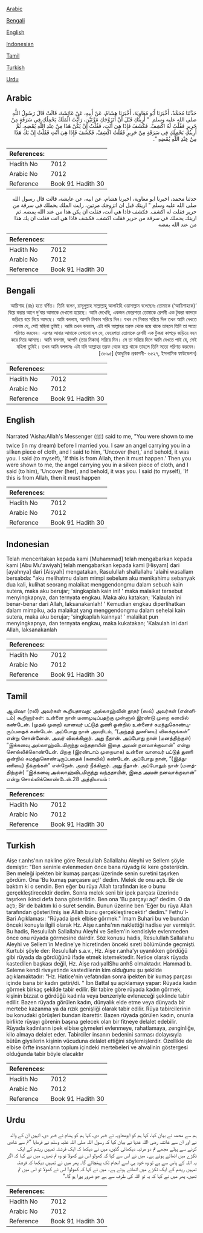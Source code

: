 [Arabic](#arabic)

[Bengali](#bengali)

[English](#english)

[Indonesian](#indonesian)

[Tamil](#tamil)

[Turkish](#turkish)

[Urdu](#urdu)

## Arabic


<div dir="rtl" lang="ar" style={{fontSize:'larger',backgroundColor:'#f8f9fa',padding:20}}>
حَدَّثَنَا مُحَمَّدٌ، أَخْبَرَنَا أَبُو مُعَاوِيَةَ، أَخْبَرَنَا هِشَامٌ، عَنْ أَبِيهِ، عَنْ عَائِشَةَ، قَالَتْ قَالَ رَسُولُ اللَّهِ صلى الله عليه وسلم ‏ "‏ أُرِيتُكِ قَبْلَ أَنْ أَتَزَوَّجَكِ مَرَّتَيْنِ، رَأَيْتُ الْمَلَكَ يَحْمِلُكِ فِي سَرَقَةٍ مِنْ حَرِيرٍ فَقُلْتُ لَهُ اكْشِفْ‏.‏ فَكَشَفَ فَإِذَا هِيَ أَنْتِ، فَقُلْتُ إِنْ يَكُنْ هَذَا مِنْ عِنْدِ اللَّهِ يُمْضِهِ‏.‏ ثُمَّ أُرِيتُكِ يَحْمِلُكِ فِي سَرَقَةٍ مِنْ حَرِيرٍ فَقُلْتُ اكْشِفْ‏.‏ فَكَشَفَ فَإِذَا هِيَ أَنْتِ فَقُلْتُ إِنْ يَكُ هَذَا مِنْ عِنْدِ اللَّهِ يُمْضِهِ ‏"‏‏.‏
</div>
<div style={{backgroundColor:'#f8f9fa',padding:20, marginBottom: 10}}><table> <thead> <tr> <th>References:</th> <th></th> </tr> </thead> <tbody><tr><td>Hadith No</td><td>7012</td></tr><tr><td>Arabic No</td><td>7012</td></tr><tr><td>Reference</td><td>Book 91 Hadith 30</td></tr></tbody></table></div>


<div dir="rtl" lang="ar" style={{fontSize:'larger',backgroundColor:'#f8f9fa',padding:20}}>
حدثنا محمد، اخبرنا ابو معاوية، اخبرنا هشام، عن ابيه، عن عايشة، قالت قال رسول الله صلى الله عليه وسلم " اريتك قبل ان اتزوجك مرتين، رايت الملك يحملك في سرقة من حرير فقلت له اكشف. فكشف فاذا هي انت، فقلت ان يكن هذا من عند الله يمضه. ثم اريتك يحملك في سرقة من حرير فقلت اكشف. فكشف فاذا هي انت فقلت ان يك هذا من عند الله يمضه
</div>
<div style={{backgroundColor:'#f8f9fa',padding:20, marginBottom: 10}}><table> <thead> <tr> <th>References:</th> <th></th> </tr> </thead> <tbody><tr><td>Hadith No</td><td>7012</td></tr><tr><td>Arabic No</td><td>7012</td></tr><tr><td>Reference</td><td>Book 91 Hadith 30</td></tr></tbody></table></div>

## Bengali


<div dir="rtl" lang="bn" style={{fontSize:'larger',backgroundColor:'#f8f9fa',padding:20}}>
‘আয়িশাহ (রাঃ) হতে বর্ণিত। তিনি বলেন, রাসূলুল্লাহ সাল্লাল্লাহু আলাইহি ওয়াসাল্লাম বলেছেনঃ তোমাকে (‘আয়িশাহকে) বিয়ে করার আগে দু’বার আমাকে দেখানো হয়েছে। আমি দেখেছি, একজন ফেরেশতা তোমাকে রেশমী এক টুকরা কাপড়ে জড়িয়ে বয়ে নিয়ে আসছে। আমি বললাম, আপনি নিকাব সরিয়ে দিন। যখন সে নিকার সরিয়ে দিল তখন আমি দেখতে পেলাম যে, সেই মহিলা তুমিই। আমি তখন বললাম, এটা যদি আল্লাহর তরফ থেকে হয়ে থাকে তাহলে তিনি তা সত্যে পরিণত করবেন। এরপর আবার আমাকে দেখানো হল যে, ফেরেশতা তোমাকে রেশমী এক টুকরা কাপড়ে জড়িয়ে বহন করে নিয়ে আসছে। আমি বললাম, আপনি (তার নিকাব) সরিয়ে দিন। সে তা সরিয়ে দিলে আমি দেখতে পাই যে, সেই মহিলা তুমিই। তখন আমি বললামঃ এটা যদি আল্লাহর তরফ থেকে হয়ে থাকে তাহলে তিনি সত্যে পরিণত করবেন। [৩৮৯৫] (আধুনিক প্রকাশনী- ৬৫২৭, ইসলামিক ফাউন্ডেশন)
</div>
<div style={{backgroundColor:'#f8f9fa',padding:20, marginBottom: 10}}><table> <thead> <tr> <th>References:</th> <th></th> </tr> </thead> <tbody><tr><td>Hadith No</td><td>7012</td></tr><tr><td>Arabic No</td><td>7012</td></tr><tr><td>Reference</td><td>Book 91 Hadith 30</td></tr></tbody></table></div>

## English


<div dir="ltr" lang="en" style={{fontSize:'larger',backgroundColor:'#f8f9fa',padding:20}}>
Narrated 'Aisha:Allah's Messenger (ﷺ) said to me, "You were shown to me twice (in my dream) before I married you. I saw an angel carrying you in a silken piece of cloth, and I said to him, 'Uncover (her),' and behold, it was you. I said (to myself), 'If this is from Allah, then it must happen.' Then you were shown to me, the angel carrying you in a silken piece of cloth, and I said (to him), 'Uncover (her), and behold, it was you. I said (to myself), 'If this is from Allah, then it must happen
</div>
<div style={{backgroundColor:'#f8f9fa',padding:20, marginBottom: 10}}><table> <thead> <tr> <th>References:</th> <th></th> </tr> </thead> <tbody><tr><td>Hadith No</td><td>7012</td></tr><tr><td>Arabic No</td><td>7012</td></tr><tr><td>Reference</td><td>Book 91 Hadith 30</td></tr></tbody></table></div>

## Indonesian


<div dir="ltr" lang="id" style={{fontSize:'larger',backgroundColor:'#f8f9fa',padding:20}}>
Telah menceritakan kepada kami [Muhammad] telah mengabarkan kepada kami [Abu Mu'awiyah] telah mengabarkan kepada kami [Hisyam] dari [ayahnya] dari [Aisyah] mengatakan, Rasulullah shallallahu 'alaihi wasallam bersabda: "aku melihatmu dalam mimpi sebelum aku menikahimu sebanyak dua kali, kulihat seorang malaikat menggendongmu dalam sebuah kain sutera, maka aku berujar; 'singkaplah kain ini! ' maka malaikat tersebut menyingkapnya, dan ternyata engkau. Maka aku katakan; 'Kalaulah ini benar-benar dari Allah, laksanakanlah! ' Kemudian engkau diperlihatkan dalam mimpiku, ada malaikat yang menggendongmu dalam sehelai kain sutera, maka aku berujar; 'singkaplah kainnya! ' malaikat pun menyingkapnya, dan ternyata engkau, maka kukatakan; 'Kalaulah ini dari Allah, laksanakanlah
</div>
<div style={{backgroundColor:'#f8f9fa',padding:20, marginBottom: 10}}><table> <thead> <tr> <th>References:</th> <th></th> </tr> </thead> <tbody><tr><td>Hadith No</td><td>7012</td></tr><tr><td>Arabic No</td><td>7012</td></tr><tr><td>Reference</td><td>Book 91 Hadith 30</td></tr></tbody></table></div>

## Tamil


<div dir="ltr" lang="ta" style={{fontSize:'larger',backgroundColor:'#f8f9fa',padding:20}}>
ஆயிஷா (ரலி) அவர்கள் கூறியதாவது: அல்லாஹ்வின் தூதர் (ஸல்) அவர்கள் (என்னிடம்) கூறினார்கள்: உன்னை நான் மணமுடிப்பதற்கு முன்னால் இரண்டு முறை கனவில் கண்டேன். (முதல் முறை) வானவர் பட்டுத் துணி ஒன்றில் உன்னைச் சுமந்துகொண்டிருப்பதைக் கண்டேன். அப்போது நான் அவரிடம், “(அந்தத் துணியை) விலக்குங்கள்” என்று சொன்னேன். அவர் விலக்கினார். அது நீதான். அப்போது நான் (மனத்திற்குள்) “இக்கனவு அல்லாஹ்விடமிருந்து வந்ததாயின் இதை அவன் நனவாக்குவான்” என்று சொல்லிக்கொண்டேன். பிறகு (இரண்டாம் முறையாக) உன்னை வானவர் பட்டுத் துணி ஒன்றில் சுமந்துகொண்டிருப்பதைக் (கனவில்) கண்டேன். அப்போது நான், “(இத்துணியை) நீக்குங்கள்” என்றேன். அவர் நீக்கினார். அது நீதான். அப்போதும் நான் (மனத்திற்குள்) “இக்கனவு அல்லாஹ்விடமிருந்து வந்ததாயின், இதை அவன் நனவாக்குவான்” என்று சொல்லிக்கொண்டேன்.28 அத்தியாயம் :
</div>
<div style={{backgroundColor:'#f8f9fa',padding:20, marginBottom: 10}}><table> <thead> <tr> <th>References:</th> <th></th> </tr> </thead> <tbody><tr><td>Hadith No</td><td>7012</td></tr><tr><td>Arabic No</td><td>7012</td></tr><tr><td>Reference</td><td>Book 91 Hadith 30</td></tr></tbody></table></div>

## Turkish


<div dir="ltr" lang="tr" style={{fontSize:'larger',backgroundColor:'#f8f9fa',padding:20}}>
Aişe r.anhs'nın nakline göre Resulullah Sallallahu Aleyhi ve Sellem şöyle demiştir: "Ben seninle evlenmeden önce bana rüyadg iki kere gösteri/din. Ben meleği ipekten bir kumaş parçası üzerinde senin suretini taşırken gördüm. Ona 'Bu kumaş parçasını aç!' dedim. Melek de onu açtı. Bir de baktım ki o sendin. Ben eğer bu rüya Allah tarafından ise o bunu gerçekleştirecektir dedim. Sonra melek seni bir ipek parçası üzerinde taşırken ikinci defa bana gösterildin. Ben ona 'Bu parçayı aç!' dedim. O da açtı; Bir de baktım ki o suret sendin. Bunun üzerine ben 'Eğer bu rüya Allah tarafından gösteri/miş ise Allah bunu gerçekleştirecektir' dedim." Fethu'l-Bari Açıklaması: "Rüyada ipek elbise görmek." İmam Buhari bu ve bundan önceki konuyla ilgili olarak Hz. Aişe r.anhs'nın naklettiği hadise yer vermiştir. Bu hadis, Resuluilah Sallallahu Aleyhi ve Sellem'in kendisiyle evlenmeden önce onu rüyada görmesine dairdir. Söz konusu hadis, Resulullah Sallallahu Aleyhi ve Sellem'in Medine'ye hicretinden önceki sıreti bölümünde geçmişti. Kurtubi şöyle der: Resulullah s.a.v., Hz. Aişe r.anha'yı uyanıkken gördüğü gibi rüyada da gördüğünü ifade etmek istemektedir. Netice olarak rüyada kastedilen başkası değil, Hz. Aişe radıyallShu anhS olmaktadır. Hammad b. Seleme kendi rivayetinde kastedilenin kim olduğunu şu şekilde açıklamaktadır: "Hz. Hatice'nin vefatından sonra ipekten bir kumaş parçası içinde bana bir kadın getiri/di. " İbn Battal şu açıklamayı yapar: Rüyada kadın görmek birkaç şekilde tabir edilir. Bir tabire göre rüyada kadın görmek, kişinin bizzat o gördüğü kadınla veya benzeriyle evleneceği şeklinde tabir edilir. Bazen rüyada görülen kadın, dünyalık elde etme veya dünyada bir mertebe kazanma ya da rızık genişliği olarak tabir edilir. Rüya tabircilerinin bu konudaki görüşleri bundan ibarettir. Bazen rüyada görülen kadın, onunla birlikte rüyayı görenin başına gelecek olan bir fitneye delalet edebilir. Rüyada kadınların ipek elbise giymeleri evlenmeye, rahatlamaya, zenginliğe, kilo almaya delalet eder. Tabirciler insanın bedenini sarması dolayısıyla bütün giysilerin kişinin vücuduna delalet ettiğini söylemişlerdir. Özellikle de elbise örfte insanların toplum içindeki mertebeleri ve ahvalinin göstergesi olduğunda tabir böyle olacaktır
</div>
<div style={{backgroundColor:'#f8f9fa',padding:20, marginBottom: 10}}><table> <thead> <tr> <th>References:</th> <th></th> </tr> </thead> <tbody><tr><td>Hadith No</td><td>7012</td></tr><tr><td>Arabic No</td><td>7012</td></tr><tr><td>Reference</td><td>Book 91 Hadith 30</td></tr></tbody></table></div>

## Urdu


<div dir="rtl" lang="ur" style={{fontSize:'larger',backgroundColor:'#f8f9fa',padding:20}}>
ہم سے محمد نے بیان کیا، کہا ہم کو ابومعاویہ نے خبر دی، کہا ہم کو ہشام نے خبر دی، انہیں ان کے والد نے اور ان سے عائشہ رضی اللہ عنہا نے بیان کیا کہ رسول اللہ صلی اللہ علیہ وسلم نے فرمایا ”تم سے شادی کرنے سے پہلے مجھے تم دو مرتبہ دیکھائی گئیں، میں نے دیکھا کہ ایک فرشتہ تمہیں ریشم کے ایک ٹکڑے میں اٹھائے ہوئے ہے۔ میں نے اس سے کہا کہ کھولو اس نے کھولا تو وہ تم تھیں۔ میں نے کہا کہ اگر یہ اللہ کے پاس سے ہے تو وہ خود ہی اسے انجام تک پہنچائے گا۔ پھر میں نے تمہیں دیکھا کہ فرشتہ تمہیں ریشم کے ایک ٹکڑے میں اٹھائے ہوئے ہے۔ میں نے کہا کہ کھولو! اس نے کھولا تو اس میں تم تھیں، پھر میں نے کہا کہ یہ تو اللہ کی طرف سے ہے جو ضرور پورا ہو گا۔“
</div>
<div style={{backgroundColor:'#f8f9fa',padding:20, marginBottom: 10}}><table> <thead> <tr> <th>References:</th> <th></th> </tr> </thead> <tbody><tr><td>Hadith No</td><td>7012</td></tr><tr><td>Arabic No</td><td>7012</td></tr><tr><td>Reference</td><td>Book 91 Hadith 30</td></tr></tbody></table></div>
